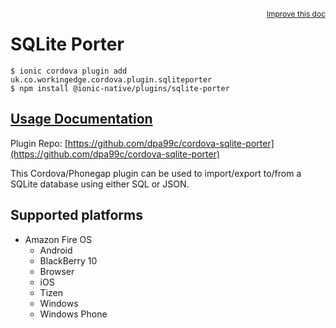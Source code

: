 <a style="float:right;font-size:12px;" href="http://github.com/danielsogl/awesome-cordova-plugins/edit/master/src/@awesome-cordova-plugins/plugins/sqlite-porter/index.ts#L1">
  Improve this doc
</a>

# SQLite Porter

```
$ ionic cordova plugin add uk.co.workingedge.cordova.plugin.sqliteporter
$ npm install @ionic-native/plugins/sqlite-porter
```

## [Usage Documentation](https://ionicframework.com/docs/native/sqlite-porter/)

Plugin Repo: [https://github.com/dpa99c/cordova-sqlite-porter](https://github.com/dpa99c/cordova-sqlite-porter)

This Cordova/Phonegap plugin can be used to import/export to/from a SQLite database using either SQL or JSON.

## Supported platforms

- Amazon Fire OS
  - Android
  - BlackBerry 10
  - Browser
  - iOS
  - Tizen
  - Windows
  - Windows Phone
